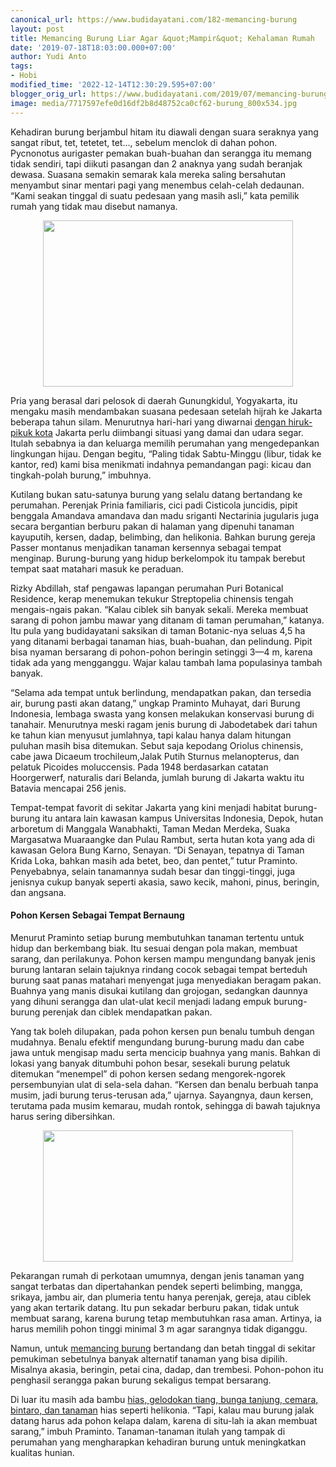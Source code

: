 ```yaml
---
canonical_url: https://www.budidayatani.com/182-memancing-burung
layout: post
title: Memancing Burung Liar Agar &quot;Mampir&quot; Kehalaman Rumah
date: '2019-07-18T18:03:00.000+07:00'
author: Yudi Anto
tags:
- Hobi
modified_time: '2022-12-14T12:30:29.595+07:00'
blogger_orig_url: https://www.budidayatani.com/2019/07/memancing-burung-liar-agar-kehalaman.html
image: media/7717597efe0d16df2b8d48752ca0cf62-burung_800x534.jpg
---
```

<p>Kehadiran burung berjambul hitam itu diawali dengan suara seraknya yang sangat ribut, tet, tetetet, tet&#8230;, sebelum menclok di dahan pohon. Pycnonotus aurigaster pemakan buah-buahan dan serangga itu memang tidak sendiri, tapi diikuti pasangan dan 2 anaknya yang sudah beranjak dewasa. Suasana semakin semarak kala mereka saling bersahutan menyambut sinar mentari pagi yang menembus celah-celah dedaunan. “Kami seakan tinggal di suatu pedesaan yang masih asli,” kata pemilik rumah yang tidak mau disebut namanya.</p><div style="clear: both;text-align: center"><a style="margin-left: 1em;margin-right: 1em" href="https://i1.wp.com/1.bp.blogspot.com/-K00JIOKRZYk/XTBQ2q0hQUI/AAAAAAAADCU/O1q_msjeQxYxNITdINQRWkqIndrbO80pgCEwYBhgL/s1600/burung_800x534.jpg?ssl=1"><img loading="lazy" src="https://i2.wp.com/1.bp.blogspot.com/-K00JIOKRZYk/XTBQ2q0hQUI/AAAAAAAADCU/O1q_msjeQxYxNITdINQRWkqIndrbO80pgCEwYBhgL/s400/burung_800x534.jpg?resize=400%2C266&amp;ssl=1" width="400" height="266" border="0" data-original-height="534" data-original-width="800" data-recalc-dims="1" /></a></div><p>Pria yang berasal dari pelosok di daerah Gunungkidul, Yogyakarta, itu mengaku masih mendambakan suasana pedesaan setelah hijrah ke Jakarta beberapa tahun silam. Menurutnya hari-hari yang diwarnai <a href="https://www.budidayatani.com/2019/06/jababeka-botanic-gardens-kota-dengan.html" style="width: auto !important" data-wpil-post-to-="data-wpil-post-to-">dengan hiruk-pikuk kota</a> Jakarta perlu diimbangi situasi yang damai dan udara segar. Itulah sebabnya ia dan keluarga memilih perumahan yang mengedepankan lingkungan hijau. Dengan begitu, “Paling tidak Sabtu-Minggu (libur, tidak ke kantor, red) kami bisa menikmati indahnya pemandangan pagi: kicau dan tingkah-polah burung,” imbuhnya.</p><p>Kutilang bukan satu-satunya burung yang selalu datang bertandang ke perumahan. Perenjak Prinia familiaris, cici padi Cisticola juncidis, pipit benggala Amandava amandava dan madu sriganti Nectarinia jugularis juga secara bergantian berburu pakan di halaman yang dipenuhi tanaman kayuputih, kersen, dadap, belimbing, dan helikonia. Bahkan burung gereja Passer montanus menjadikan tanaman kersennya sebagai tempat menginap. Burung-burung yang hidup berkelompok itu tampak berebut tempat saat matahari masuk ke peraduan.</p><div style="clear: both;text-align: center"></div><p>Rizky Abdillah, staf pengawas lapangan perumahan Puri Botanical Residence, kerap menemukan tekukur Streptopelia chinensis tengah mengais-ngais pakan. “Kalau ciblek sih banyak sekali. Mereka membuat sarang di pohon jambu mawar yang ditanam di taman perumahan,” katanya. Itu pula yang budidayatani saksikan di taman Botanic-nya seluas 4,5 ha yang ditanami berbagai tanaman hias, buah-buahan, dan pelindung. Pipit bisa nyaman bersarang di pohon-pohon beringin setinggi 3—4 m, karena tidak ada yang mengganggu. Wajar kalau tambah lama populasinya tambah banyak.</p><p>“Selama ada tempat untuk berlindung, mendapatkan pakan, dan tersedia air, burung pasti akan datang,” ungkap Praminto Muhayat, dari Burung Indonesia, lembaga swasta yang konsen melakukan konservasi burung di tanahair. Menurutnya meski ragam jenis burung di Jabodetabek dari tahun ke tahun kian menyusut jumlahnya, tapi kalau hanya dalam hitungan puluhan masih bisa ditemukan. Sebut saja kepodang Oriolus chinensis, cabe jawa Dicaeum trochileum,Jalak Putih Sturnus melanopterus, dan pelatuk Picoides moluccensis. Pada 1948 berdasarkan catatan Hoorgerwerf, naturalis dari Belanda, jumlah burung di Jakarta waktu itu Batavia mencapai 256 jenis.</p><p>Tempat-tempat favorit di sekitar Jakarta yang kini menjadi habitat burung-burung itu antara lain kawasan kampus Universitas Indonesia, Depok, hutan arboretum di Manggala Wanabhakti, Taman Medan Merdeka, Suaka Margasatwa Muaraangke dan Pulau Rambut, serta hutan kota yang ada di kawasan Gelora Bung Karno, Senayan. “Di Senayan, tepatnya di Taman Krida Loka, bahkan masih ada betet, beo, dan pentet,” tutur Praminto. Penyebabnya, selain tanamannya sudah besar dan tinggi-tinggi, juga jenisnya cukup banyak seperti akasia, sawo kecik, mahoni, pinus, beringin, dan angsana.</p><h4>Pohon Kersen Sebagai Tempat Bernaung</h4><p>Menurut Praminto setiap burung membutuhkan tanaman tertentu untuk hidup dan berkembang biak. Itu sesuai dengan pola makan, membuat sarang, dan perilakunya. Pohon kersen mampu mengundang banyak jenis burung lantaran selain tajuknya rindang cocok sebagai tempat berteduh burung saat panas matahari menyengat juga menyediakan beragam pakan. Buahnya yang manis disukai kutilang dan grojogan, sedangkan daunnya yang dihuni serangga dan ulat-ulat kecil menjadi ladang empuk burung-burung perenjak dan ciblek mendapatkan pakan.</p><p>Yang tak boleh dilupakan, pada pohon kersen pun benalu tumbuh dengan mudahnya. Benalu efektif mengundang burung-burung madu dan cabe jawa untuk mengisap madu serta mencicip buahnya yang manis. Bahkan di lokasi yang banyak ditumbuhi pohon besar, sesekali burung pelatuk ditemukan “menempel” di pohon kersen sedang mengorek-ngorek persembunyian ulat di sela-sela dahan. “Kersen dan benalu berbuah tanpa musim, jadi burung terus-terusan ada,” ujarnya. Sayangnya, daun kersen, terutama pada musim kemarau, mudah rontok, sehingga di bawah tajuknya harus sering dibersihkan.</p><div style="clear: both;text-align: center"><a style="margin-left: 1em;margin-right: 1em" href="https://i2.wp.com/1.bp.blogspot.com/-1tiamSYcHrQ/XTBRZpb1FRI/AAAAAAAADCY/RfaWsD-WkDkTATiY13kQg50XA5_WnKHfACLcBGAs/s1600/burung_800x422.jpg?ssl=1"><img loading="lazy" src="https://i1.wp.com/1.bp.blogspot.com/-1tiamSYcHrQ/XTBRZpb1FRI/AAAAAAAADCY/RfaWsD-WkDkTATiY13kQg50XA5_WnKHfACLcBGAs/s400/burung_800x422.jpg?resize=400%2C210&amp;ssl=1" width="400" height="210" border="0" data-original-height="422" data-original-width="800" data-recalc-dims="1" /></a></div><p>Pekarangan rumah di perkotaan umumnya, dengan jenis tanaman yang sangat terbatas dan dipertahankan pendek seperti belimbing, mangga, srikaya, jambu air, dan plumeria tentu hanya perenjak, gereja, atau ciblek yang akan tertarik datang. Itu pun sekadar berburu pakan, tidak untuk membuat sarang, karena burung tetap membutuhkan rasa aman. Artinya, ia harus memilih pohon tinggi minimal 3 m agar sarangnya tidak diganggu.</p><p>Namun, untuk <a href="https://www.budidayatani.com/2019/07/cara-memancing-burung-walet-agar-mau.html" style="width: auto !important" data-wpil-post-to-="data-wpil-post-to-">memancing burung</a> bertandang dan betah tinggal di sekitar pemukiman sebetulnya banyak alternatif tanaman yang bisa dipilih. Misalnya akasia, beringin, petai cina, dadap, dan trembesi. Pohon-pohon itu penghasil serangga pakan burung sekaligus tempat bersarang.</p><p>Di luar itu masih ada bambu <a href="https://www.budidayatani.com/hobi/tanaman-hias" style="width: auto !important">hias, gelodokan tiang, bunga tanjung, cemara, bintaro, dan tanaman</a> hias seperti helikonia. “Tapi, kalau mau burung jalak datang harus ada pohon kelapa dalam, karena di situ-lah ia akan membuat sarang,” imbuh Praminto. Tanaman-tanaman itulah yang tampak di perumahan yang mengharapkan kehadiran burung untuk meningkatkan kualitas hunian.</p>